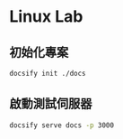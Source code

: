 # Linux Lab
## 初始化專案
```bash
docsify init ./docs
```
## 啟動測試伺服器
```bash
docsify serve docs -p 3000
```